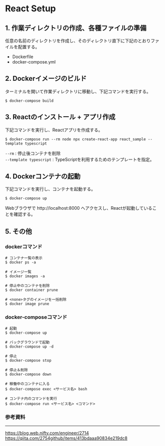 # React Setup

## 1. 作業ディレクトリの作成、各種ファイルの準備

任意の名前のディレクトリを作成し、そのディレクトリ直下に下記のとおりファイルを配置する。
- Dockerfile
- docker-compose.yml

## 2. Dockerイメージのビルド

ターミナルを開いて作業ディレクトリに移動し、下記コマンドを実行する。<br>
```
$ docker-compose build
```

## 3. Reactのインストール + アプリ作成

下記コマンドを実行し、Reactアプリを作成する。
```
$ docker-compose run --rm node npx create-react-app react_sample --template typescript
```
`--rm` : 停止後コンテナを削除<br>
`--template typescript` : TypeScriptを利用するためのテンプレートを指定。

## 4. Dockerコンテナの起動

下記コマンドを実行し、コンテナを起動する。
```
$ docker-compose up
```
Webブラウザで http://localhost:8000 へアクセスし、Reactが起動していることを確認する。

## 5. その他

### dockerコマンド
```
# コンテナ一覧の表示
$ docker ps -a

# イメージ一覧
$ docker images -a

# 停止中のコンテナを削除
$ docker container prune

# <none>タグのイメージを一括削除
$ docker image prune
```

### docker-composeコマンド
```
# 起動
$ docker-compose up

# バックグラウンドで起動
$ docker-compose up -d

# 停止
$ docker-compose stop

# 停止＆削除
$ docker-compose down

# 稼働中のコンテナに入る
$ docker-compose exec <サービス名> bash

# コンテナ内のコマンドを実行
$ docker-compose run <サービス名> <コマンド>
```

### 参考資料
---
https://blog.web.nifty.com/engineer/2714<br>
https://qiita.com/2754github/items/413bdaaa90834e219dc8
